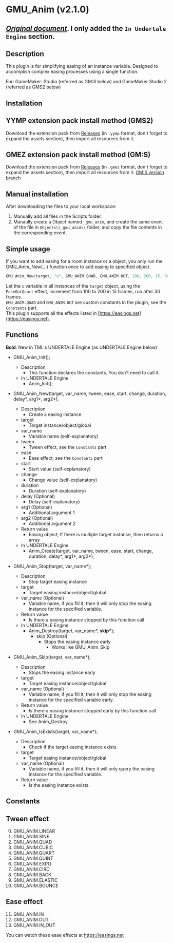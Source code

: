 GMU_Anim (v2.1.0)
=====
*[Original document](https://github.com/GamemakerChina/GMU_Anim/blob/master/README.md)*. I only added the `In Undertale Engine` section.
---
Description
-----
This plugin is for simplifying easing of an instance variable.
Designed to accomplish complex easing processes using a single function.

For: GameMaker: Studio (referred as GM:S below) and GameMaker Studio 2 (referred as GMS2 below)

Installation
-----
YYMP extension pack install method (GMS2)
-----
Download the extension pack from [Releases](https://github.com/GamemakerChina/GMU_Anim/releases)
 (in `.yymp` format, don't forget to expand the assets section), then import all resources from it.

GMEZ extension pack install method (GM:S)
-----
Download the extension pack from [Releases](https://github.com/GamemakerChina/GMU_Anim/releases)
 (in `.gmez` format, don't forget to expand the assets section), then import all resources from it.
[GM:S version branch](https://github.com/LiarOnce/GMU_Anim/tree/gms1)

Manual installation
-----
After downloading the files to your local workspace:
1. Manually add all files in the Scripts folder.
2. Manaully create a Object named `_gmu_anim`, and create the same event of the file in `Objects\\_gmu_anim\\` folder, and copy the file contents in the corresponding event.

Simple usage
-----
If you want to add easing for a room instance or a object, you only run the GMU_Anim_New(...) function *once* to add easing to specified object.
```cpp
GMU_Anim_New(target, "x", GMU_ANIM.QUAD, GMU_ANIM.OUT, 100, 200, 15, 30);
```
Let the `x` variable in all instances of the `target` object, using the `EaseOutQuart` effect, increment from 100 to 200 in 15 frames, run after 30 frames.<br>
`GMU_ANIM.QUAD` and `GMU_ANIM.OUT` are custom constants in the plugin, see the `Constants` part.<br>
This plugin supports all the effects listed in [https://easings.net](https://easings.net).

Functions
-----
**Bold**: New in TML's UNDERTALE Engine (as UNDERTALE Engine below)
* GMU_Anim_Init();
	* Description
		* This function declares the constants. You don't need to call it.
	* In UNDERTALE Engine
		* Anim_Init();

* GMU_Anim_New(target, var_name, tween, ease, start, change, duration, delay*, arg1*, arg2*);
	* Description
		* Create a easing instance
	* target
		* Target instance/object/global
	* var_name
		* Variable name (self-explanatory)
	* tween
		* Tween effect, see the `Constants` part
	* ease
		* Ease effect, see the `Constants` part
	* start
		* Start value (self-explanatory)
	* change
		* Change value (self-explanatory)
	* duration
		* Duration (self-explanatory)
	* delay (Optional)
		* Delay (self-explanatory)
	* arg1 (Optional)
		* Additional argument 1 
	* arg2 (Optional)
		* Additional argument 2
	* Return value
		* Easing object; If there is multiple target instance, then returns a array
	* In UNDERTALE Engine
		* Anim_Create(target, var_name, tween, ease, start, change, duration, delay*, arg1*, arg2*);

* GMU_Anim_Stop(target, var_name*);
	* Description
		* Stop target easing instance
	* target
		* Target easing instance/object/global
	* var_name (Optional)
		* Variable name, if you fill it, then it will only stop the easing instance for the specified variable.
	* Return value
		* Is there a easing instance stopped by this function call
	* In UNDERTALE Engine
		* Anim_Destroy(target, var_name*, **skip\***);
			* skip (Optional)
				* Stops the easing instance early
					* Works like GMU_Anim_Skip

* GMU_Anim_Skip(target, var_name*);
	* Description
		* Stops the easing instance early
	* target
		* Target easing instance/object/global
	* var_name (Optional)
		* Variable name, if you fill it, then it will only stop the easing instance for the specified variable early.
	* Return value
		* Is there a easing instance stopped early by this function call
	* In UNDERTALE Engine
		* See Anim_Destroy

* GMU_Anim_IsExists(target, var_name*);
	* Description
		* Check if the target easing instance exists.
	* target
		* Target easing instance/object/global
	* var_name (Optional)
		* Variable name, if you fill it, then it will only query the easing instance for the specified variable.
	* Return value
		* Is the easing instance exists.

Constants
-----
Tween effect
-----
0. GMU_ANIM.LINEAR
1. GMU_ANIM.SINE
2. GMU_ANIM.QUAD
3. GMU_ANIM.CUBIC
4. GMU_ANIM.QUART
5. GMU_ANIM.QUINT
6. GMU_ANIM.EXPO
7. GMU_ANIM.CIRC
8. GMU_ANIM.BACK
9. GMU_ANIM.ELASTIC
10. GMU_ANIM.BOUNCE

Ease effect
-----
11. GMU_ANIM.IN
12. GMU_ANIM.OUT
13. GMU_ANIM.IN_OUT

You can watch these ease effects at https://easings.net